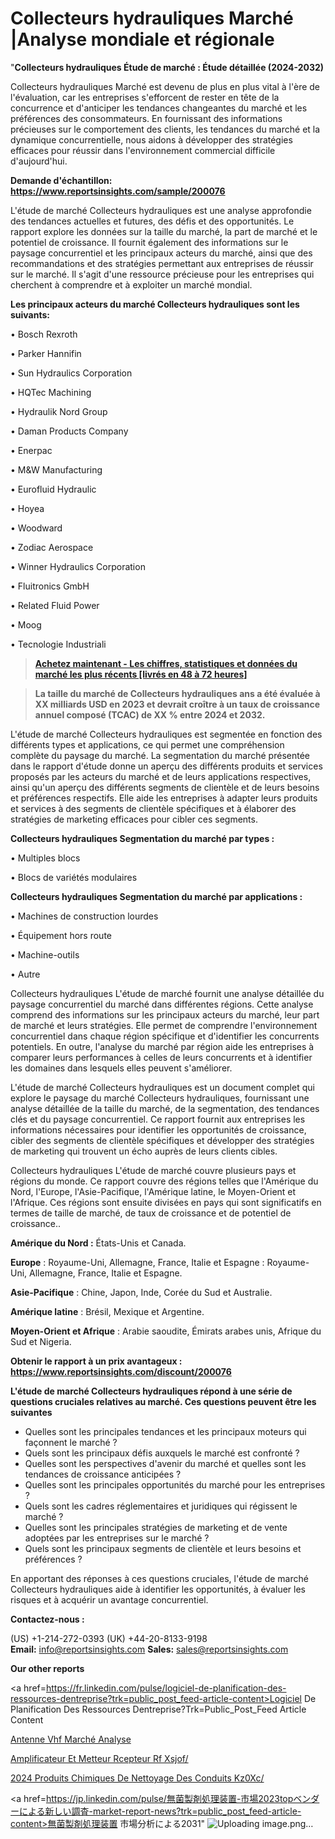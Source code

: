 # Collecteurs hydrauliques Marché |Analyse mondiale et régionale

"<strong>Collecteurs hydrauliques Étude de marché : Étude détaillée (2024-2032)</strong>

Collecteurs hydrauliques Marché est devenu de plus en plus vital à l'ère de l'évaluation, car les entreprises s'efforcent de rester en tête de la concurrence et d'anticiper les tendances changeantes du marché et les préférences des consommateurs. En fournissant des informations précieuses sur le comportement des clients, les tendances du marché et la dynamique concurrentielle, nous aidons à développer des stratégies efficaces pour réussir dans l'environnement commercial difficile d'aujourd'hui.

<strong>Demande d'échantillon: <a href=https://www.reportsinsights.com/sample/200076>https://www.reportsinsights.com/sample/200076</a></strong>

L'étude de marché Collecteurs hydrauliques est une analyse approfondie des tendances actuelles et futures, des défis et des opportunités. Le rapport explore les données sur la taille du marché, la part de marché et le potentiel de croissance. Il fournit également des informations sur le paysage concurrentiel et les principaux acteurs du marché, ainsi que des recommandations et des stratégies permettant aux entreprises de réussir sur le marché. Il s'agit d'une ressource précieuse pour les entreprises qui cherchent à comprendre et à exploiter un marché mondial.

<strong>Les principaux acteurs du marché Collecteurs hydrauliques sont les suivants:</strong>

• Bosch Rexroth

• Parker Hannifin

• Sun Hydraulics Corporation

• HQTec Machining

• Hydraulik Nord Group

• Daman Products Company

• Enerpac

• M&W Manufacturing

• Eurofluid Hydraulic

• Hoyea

• Woodward

• Zodiac Aerospace

• Winner Hydraulics Corporation

• Fluitronics GmbH

• Related Fluid Power

• Moog

• Tecnologie Industriali
<blockquote><a href=https://www.reportsinsights.com/buynow/200076><span style=text-decoration: underline;><strong>Achetez maintenant - Les chiffres, statistiques et données du marché les plus récents [livrés en 48 à 72 heures]</strong></span></a></blockquote>
<blockquote><span style=text-decoration: underline;><strong>La taille du marché de Collecteurs hydrauliques ans a été évaluée à XX milliards USD en 2023 et devrait croître à un taux de croissance annuel composé (TCAC) de XX % entre 2024 et 2032.</strong></span></blockquote>
L'étude de marché Collecteurs hydrauliques est segmentée en fonction des différents types et applications, ce qui permet une compréhension complète du paysage du marché. La segmentation du marché présentée dans le rapport d'étude donne un aperçu des différents produits et services proposés par les acteurs du marché et de leurs applications respectives, ainsi qu'un aperçu des différents segments de clientèle et de leurs besoins et préférences respectifs. Elle aide les entreprises à adapter leurs produits et services à des segments de clientèle spécifiques et à élaborer des stratégies de marketing efficaces pour cibler ces segments.

<strong>Collecteurs hydrauliques Segmentation du marché par types :</strong>

• Multiples blocs

• Blocs de variétés modulaires

<strong>Collecteurs hydrauliques Segmentation du marché par applications :</strong>

• Machines de construction lourdes

• Équipement hors route

• Machine-outils

• Autre

Collecteurs hydrauliques L'étude de marché fournit une analyse détaillée du paysage concurrentiel du marché dans différentes régions. Cette analyse comprend des informations sur les principaux acteurs du marché, leur part de marché et leurs stratégies. Elle permet de comprendre l'environnement concurrentiel dans chaque région spécifique et d'identifier les concurrents potentiels. En outre, l'analyse du marché par région aide les entreprises à comparer leurs performances à celles de leurs concurrents et à identifier les domaines dans lesquels elles peuvent s'améliorer.

L'étude de marché Collecteurs hydrauliques est un document complet qui explore le paysage du marché Collecteurs hydrauliques, fournissant une analyse détaillée de la taille du marché, de la segmentation, des tendances clés et du paysage concurrentiel. Ce rapport fournit aux entreprises les informations nécessaires pour identifier les opportunités de croissance, cibler des segments de clientèle spécifiques et développer des stratégies de marketing qui trouvent un écho auprès de leurs clients cibles.

Collecteurs hydrauliques L'étude de marché couvre plusieurs pays et régions du monde. Ce rapport couvre des régions telles que l'Amérique du Nord, l'Europe, l'Asie-Pacifique, l'Amérique latine, le Moyen-Orient et l'Afrique. Ces régions sont ensuite divisées en pays qui sont significatifs en termes de taille de marché, de taux de croissance et de potentiel de croissance..

<strong>Amérique du Nord :</strong> États-Unis et Canada.

<strong>Europe</strong> : Royaume-Uni, Allemagne, France, Italie et Espagne : Royaume-Uni, Allemagne, France, Italie et Espagne.

<strong>Asie-Pacifique</strong> : Chine, Japon, Inde, Corée du Sud et Australie.

<strong>Amérique latine</strong> : Brésil, Mexique et Argentine.

<strong>Moyen-Orient et Afrique</strong> : Arabie saoudite, Émirats arabes unis, Afrique du Sud et Nigeria.

<strong>Obtenir le rapport à un prix avantageux : <a href=https://www.reportsinsights.com/discount/200076>https://www.reportsinsights.com/discount/200076</a></strong>

<strong>L'étude de marché Collecteurs hydrauliques répond à une série de questions cruciales relatives au marché. Ces questions peuvent être les suivantes</strong>
<ul>
  <li>Quelles sont les principales tendances et les principaux moteurs qui façonnent le marché ?</li>
  <li>Quels sont les principaux défis auxquels le marché est confronté ?</li>
  <li>Quelles sont les perspectives d'avenir du marché et quelles sont les tendances de croissance anticipées ?</li>
  <li>Quelles sont les principales opportunités du marché pour les entreprises ?</li>
  <li>Quels sont les cadres réglementaires et juridiques qui régissent le marché ?</li>
  <li>Quelles sont les principales stratégies de marketing et de vente adoptées par les entreprises sur le marché ?</li>
  <li>Quels sont les principaux segments de clientèle et leurs besoins et préférences ?</li>
</ul>
En apportant des réponses à ces questions cruciales, l'étude de marché Collecteurs hydrauliques aide à identifier les opportunités, à évaluer les risques et à acquérir un avantage concurrentiel.

<strong>Contactez-nous :</strong>

(US) +1-214-272-0393
(UK) +44-20-8133-9198
<strong>Email:</strong> <a>info@reportsinsights.com</a>
<strong>Sales:</strong> <a>sales@reportsinsights.com</a>

<strong>Our other reports</strong>

<a href=https://fr.linkedin.com/pulse/logiciel-de-planification-des-ressources-dentreprise?trk=public_post_feed-article-content>Logiciel De Planification Des Ressources Dentreprise?Trk=Public_Post_Feed Article Content</a>

<a href=https://www.linkedin.com/pulse/antenne-vhf-march%C3%A9informations-couvertes-ormzf/>Antenne Vhf Marché Analyse</a>

<a href=https://www.linkedin.com/pulse/amplificateur-et-%C3%A9metteur-r%C3%A9cepteur-rf-xsjof/>Amplificateur Et Metteur Rcepteur Rf Xsjof/</a>

<a href=https://www.linkedin.com/pulse/2024-produits-chimiques-de-nettoyage-des-conduits-kz0xc/>2024 Produits Chimiques De Nettoyage Des Conduits Kz0Xc/</a>

<a href=https://jp.linkedin.com/pulse/無菌製剤処理装置-市場2023topベンダーによる新しい調査-market-report-news?trk=public_post_feed-article-content>無菌製剤処理装置 市場分析による2031</a>"
![Uploading image.png…]()

